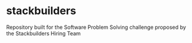 # stackbuilders
Repository built for the Software Problem Solving challenge proposed by the Stackbuilders Hiring Team
